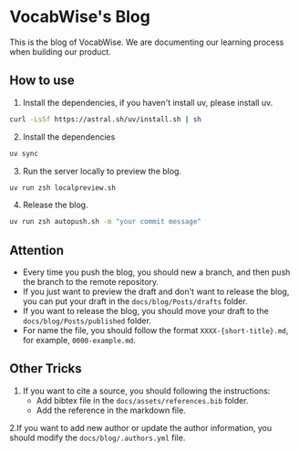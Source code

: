 # VocabWise's Blog

This is the blog of VocabWise. We are documenting our learning process when building our product.

## How to use

1. Install the dependencies, if you haven't install uv, please install uv.

```bash
curl -LsSf https://astral.sh/uv/install.sh | sh
```

2. Install the dependencies

```bash
uv sync
```

3. Run the server locally  to preview the blog.

```bash
uv run zsh localpreview.sh
```

4. Release the blog.

```bash
uv run zsh autopush.sh -m "your commit message"
```

## Attention
- Every time you push the blog, you should new a branch, and then push the branch to the remote repository.
- If you just want to preview the draft and don't want to release the blog, you can put your draft in the `docs/blog/Posts/drafts` folder.
- If you want to release the blog, you should move your draft to the `docs/blog/Posts/published` folder.
- For name the file, you should follow the format `XXXX-{short-title}.md`, for example, `0000-example.md`.

## Other Tricks
1. If you want to cite a source, you should following the instructions:
    - Add bibtex file in the `docs/assets/references.bib` folder.
    - Add the reference in the markdown file.

2.If you want to add new author or update the author information, you should modify the `docs/blog/.authors.yml` file.
